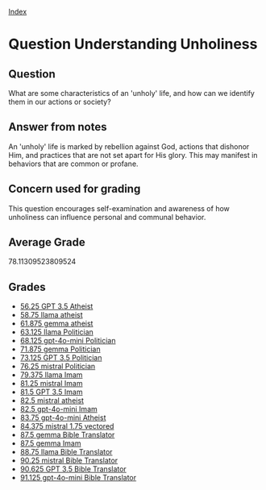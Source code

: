 
[Index](../../index.md)
# Question Understanding Unholiness
## Question
What are some characteristics of an 'unholy' life, and how can we identify them in our actions or society?

## Answer from notes
An 'unholy' life is marked by rebellion against God, actions that dishonor Him, and practices that are not set apart for His glory. This may manifest in behaviors that are common or profane.

## Concern used for grading
This question encourages self-examination and awareness of how unholiness can influence personal and communal behavior.

## Average Grade
78.11309523809524

## Grades
 * [56.25 GPT 3.5 Atheist](../answers/GPT_3.5_Atheist/Understanding_Unholiness.md)
 * [58.75 llama atheist](../answers/llama_atheist/Understanding_Unholiness.md)
 * [61.875 gemma atheist](../answers/gemma_atheist/Understanding_Unholiness.md)
 * [63.125 llama Politician](../answers/llama_Politician/Understanding_Unholiness.md)
 * [68.125 gpt-4o-mini Politician](../answers/gpt-4o-mini_Politician/Understanding_Unholiness.md)
 * [71.875 gemma Politician](../answers/gemma_Politician/Understanding_Unholiness.md)
 * [73.125 GPT 3.5 Politician](../answers/GPT_3.5_Politician/Understanding_Unholiness.md)
 * [76.25 mistral Politician](../answers/mistral_Politician/Understanding_Unholiness.md)
 * [79.375 llama Imam](../answers/llama_Imam/Understanding_Unholiness.md)
 * [81.25 mistral Imam](../answers/mistral_Imam/Understanding_Unholiness.md)
 * [81.5 GPT 3.5 Imam](../answers/GPT_3.5_Imam/Understanding_Unholiness.md)
 * [82.5 mistral atheist](../answers/mistral_atheist/Understanding_Unholiness.md)
 * [82.5 gpt-4o-mini Imam](../answers/gpt-4o-mini_Imam/Understanding_Unholiness.md)
 * [83.75 gpt-4o-mini Atheist](../answers/gpt-4o-mini_Atheist/Understanding_Unholiness.md)
 * [84.375 mistral 1.75 vectored](../answers/mistral_1.75_vectored/Understanding_Unholiness.md)
 * [87.5 gemma Bible Translator](../answers/gemma_Bible_Translator/Understanding_Unholiness.md)
 * [87.5 gemma Imam](../answers/gemma_Imam/Understanding_Unholiness.md)
 * [88.75 llama Bible Translator](../answers/llama_Bible_Translator/Understanding_Unholiness.md)
 * [90.25 mistral Bible Translator](../answers/mistral_Bible_Translator/Understanding_Unholiness.md)
 * [90.625 GPT 3.5 Bible Translator](../answers/GPT_3.5_Bible_Translator/Understanding_Unholiness.md)
 * [91.125 gpt-4o-mini Bible Translator](../answers/gpt-4o-mini_Bible_Translator/Understanding_Unholiness.md)
